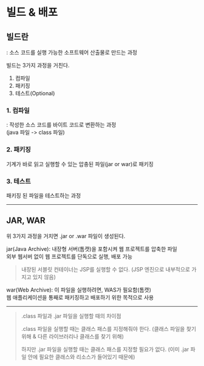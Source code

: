 # 빌드 & 배포

## 빌드란
: 소스 코드를 실행 가능한 소프트웨어 산출물로 만드는 과정

빌드는 3가지 과정을 거친다.
1. 컴파일
2. 패키징
3. 테스트(Optional)

### 1. 컴파일
: 작성한 소스 코드를 바이트 코드로 변환하는 과정  
(java 파일 -> class 파일)

### 2. 패키징

기계가 바로 읽고 실행할 수 있는 압충된 파일(jar or war)로 패키징

### 3. 테스트

패키징 된 파일을 테스트하는 과정

---

## JAR, WAR

위 3가지 과정을 거치면 .jar or .war 파일이 생성된다.

jar(Java Archive): 내장형 서버(톰캣)을 포함시켜 웹 프로젝트를 압축한 파일  
외부 웹서버 없이 웹 프로젝트를 단독으로 실행, 배포 가능  

> 내장된 서블릿 컨테이너는 JSP를 실행할 수 없다. (JSP 엔진으로 내부적으로 가지고 있지 않음)

war(Web Archive): 이 파일을 실행하려면, WAS가 필요함(톰캣)  
웹 애플리케이션을 통째로 패키징하고 배포하기 위한 목적으로 사용

---

> .class 파일과 .jar 파일을 실행할 때의 차이점
> 
> .class 파일을 실행할 때는 클래스 패스를 지정해줘야 한다.
> (클래스 파일을 찾기 위해 & 다른 라이브러리나 클래스를 찾기 위해)
> 
> 하지만 .jar 파일을 실행할 때는 클래스 패스를 지정할 필요가 없다.
> (이미 .jar 파일 안에 필요한 클래스와 리소스가 들어있기 때문에)